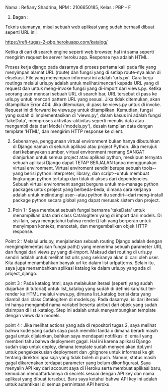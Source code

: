 Nama    : Refiany Shadrina,
NPM     : 2106650185,
Kelas   : PBP - F

1. Bagan :

Teknis utamanya, misal sebuah web aplikasi yang sudah berhasil dibuat seperti URL ini;

https://refi-tugas-2-pbp.herokuapp.com/katalog/

Ketika di cari di search engine seperti web browser, hal ini sama seperti mengirim request ke server heroku app. Response nya adalah HTML.

Proses kerja django pada dasarnya di proses pertama kali pada file yang menyimpan alamat URL (route) dan fungsi yang di setiap route-nya akan di eksekusi. File yang menyimpan informasi ini adalah 'urls.py'. Cara kerja routings melalui urls.py adalah untuk melihat/mencari kepada URL yang di request dan untuk meng-invoke fungsi yang di-import dari views.py. Ketika seorang user mencari sebuah URL di search bar, URL tersebut di pass ke urls.py untuk mencari pattern URL yang sesuai. Jika  tidak ditemukan, akan ditampilkan Error 404. Jika ditemukan, di pass ke views.py untuk di invoke.  Request ini di forward ke views.py untuk ditampilkan. Kemudian, fungsi yang sudah di implementasikan di 'views.py', dalam kasus ini adalah fungsi 'takeData', memproses aktivitas-aktivitas seperti menulis data atau mengambil data dari Model ('models.py'), desain tampilan data dengan template 'HTML', dan mengirim HTTP response ke client. 

2. Sebenarnya, penggunaan virtual environment bukan hanya dibutuhkan di Django namun di seluruh aplikasi atau project Python. Jika merujuk dari kebanyakan sumber, virtual environment memang SANGAT dianjurkan untuk semua project atau aplikasi python, meskipun ternyata sebuah aplikasi Django dapat TETAP BERJALAN tanpa menggunakan virtual environment. Virtual enviroment sendiri berupa sebuah tools--yang berisi python interpreter, library, dan script--untuk membuat lingkungan python tertutup dan tidak di akses dari dependencies. Sebuah virtual environment sangat berguna untuk me-manage python packages untuk project yang berbeda-beda, dimana cara kerjanya adalah untuk melindungi user--atau python itu sendiri--dari meng-install package python secara global yang dapat merusak sistem dan project. 

3. Poin 1 : Saya membuat sebuah fungsi bernama 'takeData' untuk menampilkan data dari class CatalogItem yang di import dari models. Di sisi lain, saya mengetahui bahwa render() lah yang berperan untuk menyimpan konteks, mencetak, dan mengembalikan objek HTTP response. 

Point 2 : Melalui urls.py, menjalankan sebuah routing Django adalah dengan mengimplementasikan fungsi path() yang menerima sebuah parameter URL dan fungsi dari views.py yang di-import. Maksud dari routing di urls.py sendiri adalah untuk melihat list urls yang sekiranya akan di cari oleh user. Kita dapat menambahkan banyak url ke dalam list urlpatterns. Selain itu, saya juga menambahkan aplikasi katalog ke dalam urls.py yang ada di project_django.

point 3 : Pada katalog.html, saya melakukan iterasi (seperti yang sudah diajarkan di tutorial) untuk list_katalog yang sudah di definisikan/ikut ter-render ke HTML melalui views.py, dimana list_katalog berisi data yang diambil dari class CatalogItem di models.py. Pada dasarnya, isi dari iterasi ini hanya mengambil nama variabel beserta atribut dari objek yang sudah disimpan di list_katalog. Step ini adalah untuk menyambungkan template dengan views dan models.

point 4 : Jika melihat actions yang ada di repositori tugas 2, saya melihat bahwa kode yang sudah saya push memiliki tanda x dimana berarti masih gagal untuk dijalankan, bahkan saya mendapati notifikasi di email yang memberi tahu bahwa deployment gagal. Hal ini karena aplikasi Django sudah siap untuk deploy, dimana template sudah menyediakan dpl.yml untuk pengeksekusian deployment dan .gitignore untuk informasi ke git tentang direktori apa saja yang tidak boleh di push. Namun, status masih gagal dikarenakan terdapat parameter yang belum dikonfigurasi. Saya menyalin API key dari account saya di Heroku serta membuat aplikasi baru, kemudian mendaftarkannya di secrets sesuai dengan API key dan nama aplikasi yang dibuat tersebut. Baru saya ketahui bahwa API key ini adalah untuk autentikasi di semua permintaan API heroku.